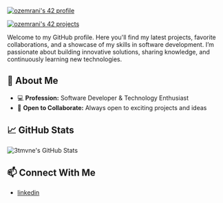 [![ozemrani's 42 profile](https://42term.vercel.app/api/widget/student/ozemrani?theme=dark)](https://42term.vercel.app)

[![ozemrani's 42 projects](https://42term.vercel.app/api/widget/projects/ozemrani?theme=dark)](https://42term.vercel.app)

Welcome to my GitHub profile. Here you'll find my latest projects, favorite collaborations, and a showcase of my skills in software development. I’m passionate about building innovative solutions, sharing knowledge, and continuously learning new technologies.

## 🚀 About Me
- 💻 **Profession:** Software Developer & Technology Enthusiast
- 🤝 **Open to Collaborate:** Always open to exciting projects and ideas

## 📈 GitHub Stats
![3tmvne's GitHub Stats](https://github-readme-stats.vercel.app/api?username=3tmvne&show_icons=true&hide_title=true&count_private=true&theme=github_dark)

## 📫 Connect With Me
- [linkedin](https://www.linkedin.com/in/othmane-zemrani-859b01265/)
